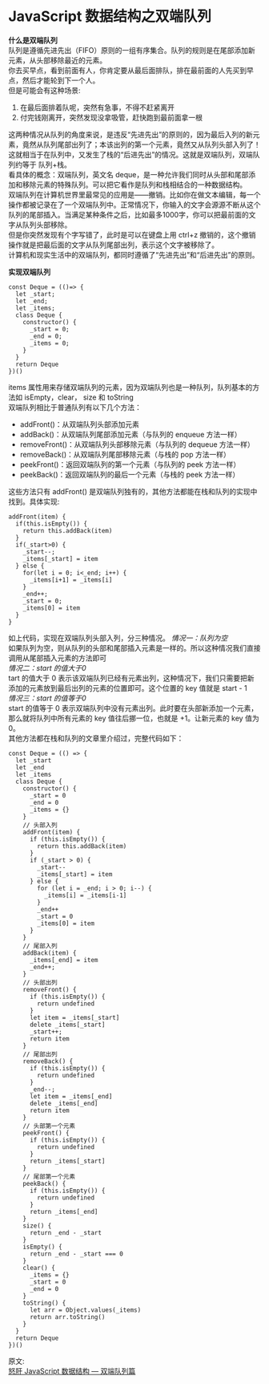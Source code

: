 # JavaScript 数据结构之双端队列
**什么是双端队列**  
队列是遵循先进先出（FIFO）原则的一组有序集合。队列的规则是在尾部添加新元素，从头部移除最近的元素。  
你去买早点，看到前面有人，你肯定要从最后面排队，排在最前面的人先买到早点，然后才能轮到下一个人。  
但是可能会有这种场景:  
1. 在最后面排着队呢，突然有急事，不得不赶紧离开
2. 付完钱刚离开，突然发现没拿吸管，赶快跑到最前面拿一根  

这两种情况从队列的角度来说，是违反“先进先出”的原则的，因为最后入列的新元素，竟然从队列尾部出列了；本该出列的第一个元素，竟然又从队列头部入列了！这就相当于在队列中，又发生了栈的“后进先出”的情况。这就是双端队列，双端队列约等于 队列+栈。  
看具体的概念：双端队列，英文名 deque，是一种允许我们同时从头部和尾部添加和移除元素的特殊队列。可以把它看作是队列和栈相结合的一种数据结构。  
双端队列在计算机世界里最常见的应用是——撤销。比如你在做文本编辑，每一个操作都被记录在了一个双端队列中。正常情况下，你输入的文字会源源不断从这个队列的尾部插入。当满足某种条件之后，比如最多1000字，你可以把最前面的文字从队列头部移除。  
但是你突然发现有个字写错了，此时是可以在键盘上用 ctrl+z 撤销的，这个撤销操作就是把最后面的文字从队列尾部出列，表示这个文字被移除了。  
计算机和现实生活中的双端队列，都同时遵循了“先进先出”和“后进先出”的原则。  

**实现双端队列**  
``` 
const Deque = (()=> {
  let _start;
  let _end;
  let _items;
  class Deque {
    constructor() {
      _start = 0;
      _end = 0;  
      _items = 0;
    }
  }
  return Deque
})()
```
items 属性用来存储双端队列的元素，因为双端队列也是一种队列，队列基本的方法如 isEmpty，clear， size 和 toString  
双端队列相比于普通队列有以下几个方法：  
- addFront()：从双端队列头部添加元素
- addBack()：从双端队列尾部添加元素（与队列的 enqueue 方法一样）
- removeFront()：从双端队列头部移除元素（与队列的 dequeue 方法一样）
- removeBack()：从双端队列尾部移除元素（与栈的 pop 方法一样）
- peekFront()：返回双端队列的第一个元素（与队列的 peek 方法一样）
- peekBack()：返回双端队列的最后一个元素（与栈的 peek 方法一样）

这些方法只有 addFront() 是双端队列独有的，其他方法都能在栈和队列的实现中找到。具体实现:  
``` 
addFront(item) {
  if(this.isEmpty()) {
    return this.addBack(item)
  }
  if(_start>0) {
    _start--;
    _items[_start] = item
  } else {
    for(let i = 0; i<_end; i++) {
      _items[i+1] = _items[i]
    }
    _end++;
    _start = 0;
    _items[0] = item
  }
}
```
如上代码，实现在双端队列头部入列，分三种情况。
_情况一：队列为空_  
如果队列为空，则从队列的头部和尾部插入元素是一样的。所以这种情况我们直接调用从尾部插入元素的方法即可  
_情况二：start 的值大于0_  
tart 的值大于 0 表示该双端队列已经有元素出列，这种情况下，我们只需要把新添加的元素放到最后出列的元素的位置即可。这个位置的 key 值就是 start - 1  
_情况三：start 的值等于0_  
start 的值等于 0 表示双端队列中没有元素出列。此时要在头部新添加一个元素，那么就将队列中所有元素的 key 值往后挪一位，也就是 +1。让新元素的 key 值为0。  
其他方法都在栈和队列的文章里介绍过，完整代码如下：  
``` 
const Deque = (() => {
  let _start
  let _end
  let _items
  class Deque {
    constructor() {
      _start = 0
      _end = 0
      _items = {}
    }
    // 头部入列
    addFront(item) {
      if (this.isEmpty()) {
        return this.addBack(item)
      }
      if (_start > 0) {
        _start--
        _items[_start] = item
      } else {
        for (let i = _end; i > 0; i--) {
          _items[i] = _items[i-1]
        }
        _end++
        _start = 0
        _items[0] = item
      }
    }
    // 尾部入列
    addBack(item) {
      _items[_end] = item
      _end++;
    }
    // 头部出列
    removeFront() {
      if (this.isEmpty()) {
        return undefined
      }
      let item = _items[_start]
      delete _items[_start]
      _start++;
      return item
    }
    // 尾部出列
    removeBack() {
      if (this.isEmpty()) {
        return undefined
      }
      _end--;
      let item = _items[_end]
      delete _items[_end]
      return item
    }
    // 头部第一个元素
    peekFront() {
      if (this.isEmpty()) {
        return undefined
      }
      return _items[_start]
    }
    // 尾部第一个元素
    peekBack() {
      if (this.isEmpty()) {
        return undefined
      }
      return _items[_end]
    }
    size() {
      return _end - _start
    }
    isEmpty() {
      return _end - _start === 0
    }
    clear() {
      _items = {}
      _start = 0
      _end = 0
    }
    toString() {
      let arr = Object.values(_items)
      return arr.toString()
    }
  }
  return Deque
})()
```


原文:  
[怒肝 JavaScript 数据结构 — 双端队列篇](https://mp.weixin.qq.com/s/aJv_Vz6NMocQExgLlLglvw)
